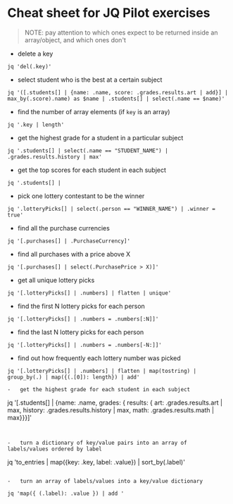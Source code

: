 # Cheat sheet for JQ Pilot exercises

> NOTE: pay attention to which ones expect to be returned inside an array/object, and which ones don't

-   delete a key

```
jq 'del(.key)'
```

-   select student who is the best at a certain subject

```
jq '([.students[] | {name: .name, score: .grades.results.art | add}] | max_by(.score).name) as $name | .students[] | select(.name == $name)'
```

-   find the number of array elements (if `key` is an array)

```
jq '.key | length'
```

-   get the highest grade for a student in a particular subject

```
jq '.students[] | select(.name == "STUDENT_NAME") | .grades.results.history | max'
```

-   get the top scores for each student in each subject

```
jq '.students[] |
```

-   pick one lottery contestant to be the winner

```
jq '.lotteryPicks[] | select(.person == "WINNER_NAME") | .winner = true'
```

-   find all the purchase currencies

```
jq '[.purchases[] | .PurchaseCurrency]'
```

-   find all purchases with a price above X

```
jq '[.purchases[] | select(.PurchasePrice > X)]'
```

-   get all unique lottery picks

```
jq '[.lotteryPicks[] | .numbers] | flatten | unique'
```

-   find the first N lottery picks for each person

```
jq '[.lotteryPicks[] | .numbers = .numbers[:N]]'
```

-   find the last N lottery picks for each person

```
jq '[.lotteryPicks[] | .numbers = .numbers[-N:]]'
```

-   find out how frequently each lottery number was picked

```
jq '[.lotteryPicks[] | .numbers] | flatten | map(tostring) | group_by(.) | map({(.[0]): length}) | add'

-   get the highest grade for each student in each subject

```

jq '[.students[] | {name: .name, grades: { results: { art: .grades.results.art | max, history: .grades.results.history | max, math: .grades.results.math | max}}}]'

```


-   turn a dictionary of key/value pairs into an array of labels/values ordered by label

```

jq 'to_entries | map({key: .key, label: .value}) | sort_by(.label)'

```

-   turn an array of labels/values into a key/value dictionary

jq 'map({ (.label): .value }) | add '
```
